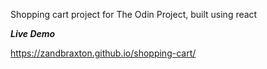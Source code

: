 Shopping cart project for The Odin Project, built using react

***Live Demo***

https://zandbraxton.github.io/shopping-cart/

